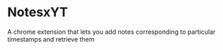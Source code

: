 # NotesxYT
A chrome extension that lets you add notes corresponding to particular timestamps and retrieve them
